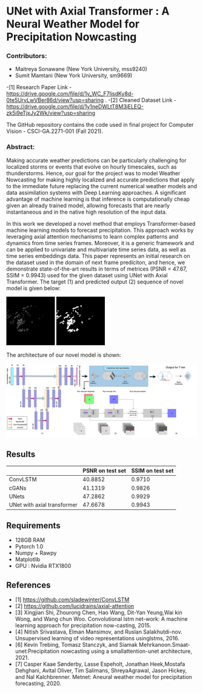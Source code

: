 # UNet with Axial Transformer : A Neural Weather Model for Precipitation Nowcasting
### Contributors:
- Maitreya Sonawane (New York University, mss9240)
- Sumit Mamtani (New York University, sm9669)

-[1] Research Paper Link - https://drive.google.com/file/d/1v_WC_F7IisdKy8d-0te5UrvLwVBer86d/view?usp=sharing . 
-[2] Cleaned Dataset Link - https://drive.google.com/file/d/1y1neDWLtT8M3jELEQ-zk5i9eTjxJy2Wk/view?usp=sharing

The GitHub repository contains the code used in final project for Computer Vision - CSCI-GA.2271-001 (Fall 2021).

### Abstract:
Making accurate weather predictions can be particularly challenging for localized storms or events that evolve on hourly timescales, such as thunderstorms. Hence, our goal for the project was to model Weather Nowcasting for making highly localized and accurate predictions that apply to the immediate future replacing the current numerical weather models and data assimilation systems with Deep Learning approaches. A significant advantage of machine learning is that inference is computationally cheap given an already trained model, allowing forecasts that are nearly instantaneous and in the native high resolution of the input data. 

In this work we developed a novel method that employs Transformer-based machine learning models to forecast precipitation. This approach works by leveraging axial attention mechanisms to learn complex patterns and dynamics from time series frames. Moreover, it is a generic framework and can be applied to univariate and multivariate time series data, as well as time series embeddings data. This paper represents an initial research on the dataset used in the domain of next frame prediciton, and hence, we demonstrate state-of-the-art results in terms of metrices (PSNR = 47.67, SSIM = 0.9943) used for the given dataset using UNet with Axial Transformer.
The target (1) and predicted output (2) sequence of novel model is given below:

 
 ![til](./GIFs/enc-dev-tar.gif)  ![til](./GIFs/enc-dec.gif) 

The architecture of our novel model is shown:

 ![til](./GIFs/UNet_and_Trasnformer_white.png) 
 
 ## Results
|                             | PSNR on test set | SSIM on test set |
|-------------------          |------------------|------------------|
| ConvLSTM                    | 40.8852            |       0.9710           |
| cGANs                       | 41.1319            |          0.9826        |
| UNets                       | 47.2862           |          0.9929        |
| UNet with axial transformer | 47.6678            |          0.9943        |
 
 
## Requirements
- 128GB RAM
- Pytorch 1.0
- Numpy + Rawpy
- Matplotlib
- GPU : Nvidia RTX1800

## References 

- [1] https://github.com/sladewinter/ConvLSTM
- [2] https://github.com/lucidrains/axial-attention
- [3] Xingjian Shi, Zhourong Chen, Hao Wang, Dit-Yan Yeung,Wai kin Wong, and Wang chun Woo. Convolutional lstm net-work:  A machine learning approach for precipitation now-casting, 2015.
- [4] Nitish Srivastava, Elman Mansimov, and Ruslan Salakhutdi-nov.   Unsupervised learning of video representations usinglstms, 2016.
- [6] Kevin Trebing, Tomasz Stanczyk, and Siamak Mehrkanoon.Smaat-unet:Precipitation   nowcasting   using   a   smallattention-unet architecture, 2021.
- [7] Casper  Kaae  Sønderby,  Lasse  Espeholt,  Jonathan  Heek,Mostafa  Dehghani,  Avital  Oliver,  Tim  Salimans,  ShreyaAgrawal, Jason Hickey, and Nal Kalchbrenner.   Metnet:  Aneural weather model for precipitation forecasting, 2020.
